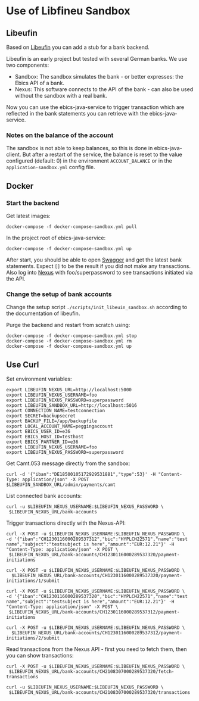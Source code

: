 # Use of Libfineu Sandbox

## Libeufin

Based on [Libeufin](https://docs.taler.net/libeufin/index.html) you can add a
stub for a bank backend. 

Libeufin is an early project but tested with several German banks. We use two 
components: 

- Sandbox: The sandbox simulates the bank - or better expresses: the Ebics API of a bank. 
- Nexus: This software connects to the API of the bank - can also be used without 
the sandbox with a real bank. 

Now you can use the ebics-java-service to trigger transaction which are reflected 
in the bank statements you can retrieve with the ebics-java-service. 


### Notes on the balance of the account

The sandbox is not able to keep balances, so this is done in 
ebics-java-client. But after a restart of the service, the balance is reset 
to the value configured (default: 0) in the  environment `ACCOUNT_BALANCE`
or in the `application-sandbox.yml` config file. 


## Docker

### Start the backend

Get latest images: 

	docker-compose -f docker-compose-sandbox.yml pull

In the project root of ebics-java-service:

	docker-compose -f docker-compose-sandbox.yml up

After start, you should be able to open 
[Swagger](http://localhost:8093/ebics/swagger-ui/?url=/ebics/v2/api-docs/#/ebics-controller/getPaymentsUsingGET) 
and get the latest bank statements. Expect `[]` to be the result if you did 
not make any transactions.
Also log into [Nexus](http://localhost:3000/home) with foo/superpassword to 
see transactions initiated via the API.

### Change the setup of bank accounts

Change the setup script `./scripts/init_libeuin_sandbox.sh` according to the documentation of libeufin. 

Purge the backend and restart from scratch using: 

	docker-compose -f docker-compose-sandbox.yml stop
	docker-compose -f docker-compose-sandbox.yml rm
	docker-compose -f docker-compose-sandbox.yml up

## Use Curl

Set environment variables: 

	export LIBEUFIN_NEXUS_URL=http://localhost:5000
	export LIBEUFIN_NEXUS_USERNAME=foo
	export LIBEUFIN_NEXUS_PASSWORD=superpassword
	export LIBEUFIN_SANDBOX_URL=http://localhost:5016
	export CONNECTION_NAME=testconnection
	export SECRET=backupsecret
	export BACKUP_FILE=/app/backupfile
	export LOCAL_ACCOUNT_NAME=peggingaccount
	export EBICS_USER_ID=e36
	export EBICS_HOST_ID=testhost
	export EBICS_PARTNER_ID=e36
	export LIBEUFIN_NEXUS_USERNAME=foo
	export LIBEUFIN_NEXUS_PASSWORD=superpassword


Get Camt.053 message directly from the sandbox: 

	curl -d '{"iban":"DE18500105172929531881","type":53}' -H "Content-Type: application/json" -X POST $LIBEUFIN_SANDBOX_URL/admin/payments/camt

List connected bank accounts: 

	curl -u $LIBEUFIN_NEXUS_USERNAME:$LIBEUFIN_NEXUS_PASSWORD \
	 $LIBEUFIN_NEXUS_URL/bank-accounts



Trigger transactions directly with the Nexus-API: 
	
	curl -X POST -u $LIBEUFIN_NEXUS_USERNAME:$LIBEUFIN_NEXUS_PASSWORD \
	-d '{"iban":"CH1230116000289537312","bic":"HYPLCH22571","name":"test name","subject":"testsubject is here","amount":"EUR:12.21"}' -H "Content-Type: application/json" -X POST \
	 $LIBEUFIN_NEXUS_URL/bank-accounts/CH1230116000289537320/payment-initiations 
	
	curl -X POST -u $LIBEUFIN_NEXUS_USERNAME:$LIBEUFIN_NEXUS_PASSWORD \
	  $LIBEUFIN_NEXUS_URL/bank-accounts/CH1230116000289537320/payment-initiations/1/submit
	
	curl -X POST -u $LIBEUFIN_NEXUS_USERNAME:$LIBEUFIN_NEXUS_PASSWORD \
	-d '{"iban":"CH1230116000289537320","bic":"HYPLCH22571","name":"test name","subject":"testsubject is here","amount":"EUR:12.21"}' -H "Content-Type: application/json" -X POST \
	 $LIBEUFIN_NEXUS_URL/bank-accounts/CH1230116000289537312/payment-initiations 
	
	curl -X POST -u $LIBEUFIN_NEXUS_USERNAME:$LIBEUFIN_NEXUS_PASSWORD \
	  $LIBEUFIN_NEXUS_URL/bank-accounts/CH1230116000289537312/payment-initiations/2/submit

Read transactions from the Nexus API - first you need to fetch them, 
then you can show transactions: 

	curl -X POST -u $LIBEUFIN_NEXUS_USERNAME:$LIBEUFIN_NEXUS_PASSWORD \
	 $LIBEUFIN_NEXUS_URL/bank-accounts/CH2108307000289537320/fetch-transactions
	
	curl -u $LIBEUFIN_NEXUS_USERNAME:$LIBEUFIN_NEXUS_PASSWORD \
	 $LIBEUFIN_NEXUS_URL/bank-accounts/CH2108307000289537320/transactions


